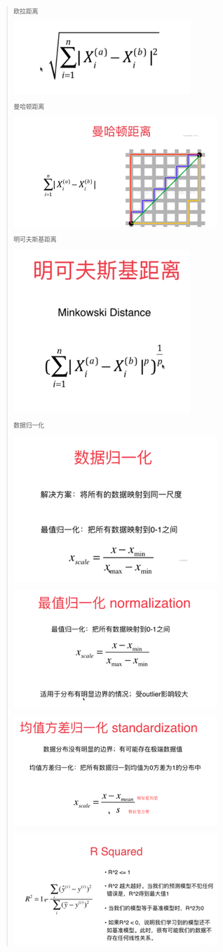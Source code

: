 > 欧拉距离
>
> ![1564820949442](.\assets\1564820949442.png)
>
> 曼哈顿距离
>
> ![1564820970026](.\assets\1564820970026.png)
>
> 明可夫斯基距离
>
> ![1564821008076](.\assets\1564821008076.png)
>
> 数据归一化
>
> ![1564894846551](.\assets\1564894846551.png)
>
> ![1564894890412](.\assets\1564894890412.png)
>
> ![1564895174542](.\assets\1564895174542.png)
>
> ![1565173273660](.\assets\1565173273660.png)

